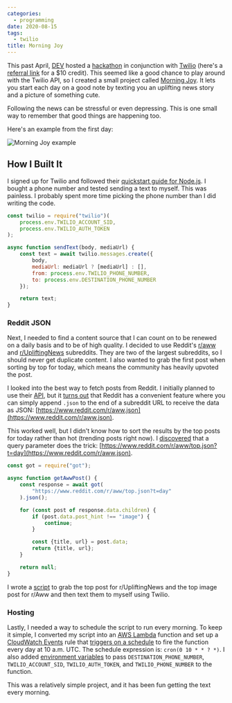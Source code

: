 ```yaml
---
categories:
  - programming
date: 2020-08-15
tags:
  - twilio
title: Morning Joy
---
```


This past April, [DEV](https://dev.to/) hosted a
[hackathon](https://dev.to/devteam/announcing-the-twilio-hackathon-on-dev-2lh8)
in conjunction with [Twilio](https://www.twilio.com/) (here's a [referral
link](https://www.twilio.com/referral/fX7XpV) for a $10 credit). This seemed
like a good chance to play around with the Twilio API, so I created a small
project called [Morning Joy](https://github.com/dguo/morning-joy). It lets you
start each day on a good note by texting you an uplifting news story and a
picture of something cute.

Following the news can be stressful or even depressing. This is one small way to
remember that good things are happening too.

Here's an example from the first day:

![Morning Joy example](https://i.imgur.com/OPNJIGn.jpg)

## How I Built It

I signed up for Twilio and followed their [quickstart guide for
Node.js](https://www.twilio.com/docs/sms/quickstart/node#install-nodejs-and-the-twilio-module).
I bought a phone number and tested sending a text to myself. This was painless.
I probably spent more time picking the phone number than I did writing the code.

```js
const twilio = require("twilio")(
    process.env.TWILIO_ACCOUNT_SID,
    process.env.TWILIO_AUTH_TOKEN
);

async function sendText(body, mediaUrl) {
    const text = await twilio.messages.create({
        body,
        mediaUrl: mediaUrl ? [mediaUrl] : [],
        from: process.env.TWILIO_PHONE_NUMBER,
        to: process.env.DESTINATION_PHONE_NUMBER
    });

    return text;
}
```

### Reddit JSON

Next, I needed to find a content source that I can count on to be renewed on a
daily basis and to be of high quality. I decided to use Reddit's
[r/aww](https://www.reddit.com/r/aww/) and
[r/UpliftingNews](https://www.reddit.com/r/UpliftingNews/) subreddits. They are
two of the largest subreddits, so I should never get duplicate content. I also
wanted to grab the first post when sorting by top for today, which means the
community has heavily upvoted the post.

I looked into the best way to fetch posts from Reddit. I initially planned to
use their [API](https://www.reddit.com/dev/api/), but it [turns
out](https://www.reddit.com/r/javascript/comments/8yg6ig/adding_json_onto_the_end_of_most_reddit_urls/)
that Reddit has a convenient feature where you can simply append `.json` to the
end of a subreddit URL to receive the data as JSON:
[https://www.reddit.com/r/aww.json](https://www.reddit.com/r/aww.json).

This worked well, but I didn't know how to sort the results by the top posts for
today rather than hot (trending posts right now). I
[discovered](https://www.reddit.com/r/redditdev/comments/1470nj/what_is_the_json_link_for_getting_differently/)
that a query parameter does the trick:
[https://www.reddit.com/r/aww/top.json?t=day](https://www.reddit.com/r/aww.json).

```js
const got = require("got");

async function getAwwPost() {
    const response = await got(
        "https://www.reddit.com/r/aww/top.json?t=day"
    ).json();

    for (const post of response.data.children) {
        if (post.data.post_hint !== "image") {
            continue;
        }

        const {title, url} = post.data;
        return {title, url};
    }

    return null;
}
```

I wrote a [script](https://github.com/dguo/morning-joy/blob/master/index.js) to
grab the top post for r/UpliftingNews and the top image post for r/Aww and then
text them to myself using Twilio.

### Hosting

Lastly, I needed a way to schedule the script to run every morning. To keep it
simple, I converted my script into an [AWS
Lambda](https://aws.amazon.com/lambda/) function and set up a [CloudWatch
Events](https://docs.aws.amazon.com/AmazonCloudWatch/latest/events/WhatIsCloudWatchEvents.html)
rule that [triggers on a
schedule](https://docs.aws.amazon.com/AmazonCloudWatch/latest/events/Create-CloudWatch-Events-Scheduled-Rule.html)
to fire the function every day at 10 a.m. UTC. The schedule expression is:
`cron(0 10 * * ? *)`. I also added [environment
variables](https://docs.aws.amazon.com/lambda/latest/dg/configuration-envvars.html)
to pass `DESTINATION_PHONE_NUMBER`, `TWILIO_ACCOUNT_SID`, `TWILIO_AUTH_TOKEN`,
and `TWILIO_PHONE_NUMBER` to the function.

This was a relatively simple project, and it has been fun getting the text every
morning.
